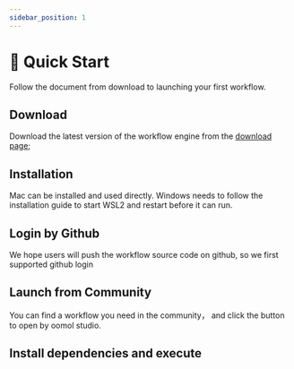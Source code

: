 ```yaml
---
sidebar_position: 1
---
```


# 🚀 Quick Start

Follow the document from download to launching your first workflow.

## Download

Download the latest version of the workflow engine from the [download page](https://oomol.com/download);

## Installation

Mac can be installed and used directly. Windows needs to follow the installation guide to start WSL2 and restart before it can run.

## Login by Github

We hope users will push the workflow source code on github, so we first supported github login

## Launch from Community

You can find a workflow you need in the community， and click the button to open by oomol studio.

## Install dependencies and execute
